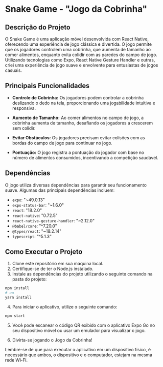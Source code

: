 # Snake Game - "Jogo da Cobrinha"

## Descrição do Projeto

O Snake Game é uma aplicação móvel desenvolvida com React Native, oferecendo uma experiência de jogo clássica e divertida. O jogo permite que os jogadores controlem uma cobrinha, que aumenta de tamanho ao comer alimentos, enquanto evita colidir com as paredes do campo de jogo. Utilizando tecnologias como Expo, React Native Gesture Handler e outras, criei uma experiência de jogo suave e envolvente para entusiastas de jogos casuais.

## Principais Funcionalidades

- **Controle de Cobrinha:** Os jogadores podem controlar a cobrinha deslizando o dedo na tela, proporcionando uma jogabilidade intuitiva e responsiva.

- **Aumento de Tamanho:** Ao comer alimentos no campo de jogo, a cobrinha aumenta de tamanho, desafiando os jogadores a crescerem sem colidir.

- **Evitar Obstáculos:** Os jogadores precisam evitar colisões com as bordas do campo de jogo para continuar no jogo.

- **Pontuação:** O jogo registra a pontuação do jogador com base no número de alimentos consumidos, incentivando a competição saudável.

## Dependências

O jogo utiliza diversas dependências para garantir seu funcionamento suave. Algumas das principais dependências incluem:

- `expo`: "~49.0.13"
- `expo-status-bar`: "~1.6.0"
- `react`: "18.2.0"
- `react-native`: "0.72.5"
- `react-native-gesture-handler`: "~2.12.0"
- `@babel/core`: "^7.20.0"
- `@types/react`: "~18.2.14"
- `typescript`: "^5.1.3"

## Como Executar o Projeto

1. Clone este repositório em sua máquina local.
2. Certifique-se de ter o Node.js instalado.
3. Instale as dependências do projeto utilizando o seguinte comando na pasta do projeto:

```bash
npm install
# ou
yarn install
```

4. Para iniciar o aplicativo, utilize o seguinte comando:

```bash
npm start
```

5. Você pode escanear o código QR exibido com o aplicativo Expo Go no seu dispositivo móvel ou usar um emulador para visualizar o jogo.

6. Divirta-se jogando o Jogo da Cobrinha!

Lembre-se de que para executar o aplicativo em um dispositivo físico, é necessário que ambos, o dispositivo e o computador, estejam na mesma rede Wi-Fi.
